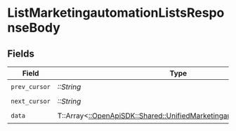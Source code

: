 # ListMarketingautomationListsResponseBody


## Fields

| Field                                                                                                                               | Type                                                                                                                                | Required                                                                                                                            | Description                                                                                                                         |
| ----------------------------------------------------------------------------------------------------------------------------------- | ----------------------------------------------------------------------------------------------------------------------------------- | ----------------------------------------------------------------------------------------------------------------------------------- | ----------------------------------------------------------------------------------------------------------------------------------- |
| `prev_cursor`                                                                                                                       | *::String*                                                                                                                          | :heavy_check_mark:                                                                                                                  | N/A                                                                                                                                 |
| `next_cursor`                                                                                                                       | *::String*                                                                                                                          | :heavy_check_mark:                                                                                                                  | N/A                                                                                                                                 |
| `data`                                                                                                                              | T::Array<[::OpenApiSDK::Shared::UnifiedMarketingautomationListOutput](../../models/shared/unifiedmarketingautomationlistoutput.md)> | :heavy_check_mark:                                                                                                                  | N/A                                                                                                                                 |